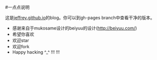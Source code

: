 #一点点说明

这是[jeffrey.github.io](http://jeffrey.github.io)的blog。你可以到gh-pages branch中查看干净的版本。
* 感谢来自于mukosame设计的beiyuu的设计(http://beiyuu.com/)
* 希望你喜欢
* 欢迎star
* 欢迎fork
* Happy hacking ^_^
!!!
!!!
